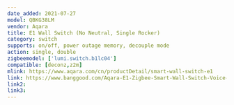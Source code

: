 ```yaml
---
date_added: 2021-07-27
model: QBKG38LM
vendor: Aqara
title: E1 Wall Switch (No Neutral, Single Rocker)
category: switch
supports: on/off, power outage memory, decouple mode
action: single, double
zigbeemodel: ['lumi.switch.b1lc04']
compatible: [deconz,z2m]
mlink: https://www.aqara.com/cn/productDetail/smart-wall-switch-e1
link: https://www.banggood.com/Aqara-E1-Zigbee-Smart-Wall-Switch-Voice-APP-Remote-Control-Timing-Function-Switch-Work-With-Mijia-Apple-HomeKit-p-1850113.html
link2:
link3: 
---
```

